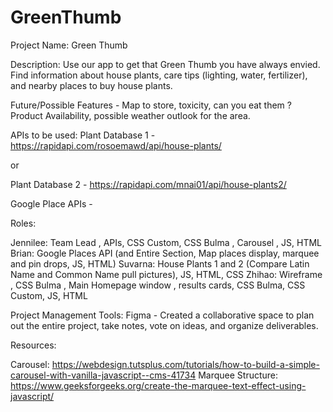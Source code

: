 # GreenThumb

Project Name: Green Thumb

Description: Use our app to get that Green Thumb you have always envied. Find information about house plants, 
care tips (lighting, water, fertilizer), and nearby places to buy house plants.

Future/Possible Features - Map to store, toxicity, can you eat them ? Product Availability, possible weather outlook for the area.

APIs to be used: 
Plant Database 1 -
https://rapidapi.com/rosoemawd/api/house-plants/

or

Plant Database 2 - 
https://rapidapi.com/mnai01/api/house-plants2/

Google Place APIs - 

Roles: 

Jennilee: Team Lead , APIs, CSS Custom, CSS Bulma , Carousel , JS, HTML
Brian: Google Places API (and Entire Section, Map places display, marquee and pin drops, JS, HTML)
Suvarna: House Plants 1 and 2 (Compare Latin Name and Common Name pull pictures), JS, HTML, CSS 
Zhihao: Wireframe , CSS Bulma , Main Homepage window , results cards, CSS Bulma, CSS Custom, JS, HTML


Project Management Tools: 
Figma - Created a collaborative space to plan out the entire project, take notes, vote on ideas, and organize deliverables.


Resources:

Carousel: https://webdesign.tutsplus.com/tutorials/how-to-build-a-simple-carousel-with-vanilla-javascript--cms-41734
Marquee Structure: https://www.geeksforgeeks.org/create-the-marquee-text-effect-using-javascript/
